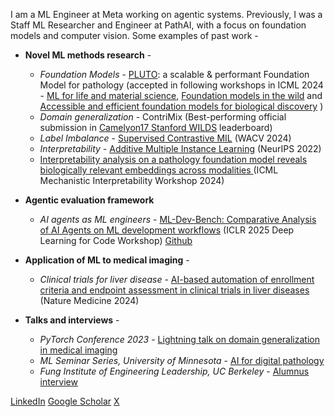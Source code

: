 I am a ML Engineer at Meta working on agentic systems. Previously, I was a Staff ML Researcher and Engineer at PathAI, with a focus on foundation models and computer vision. Some examples of past work -

* **Novel ML methods research** -
  + *Foundation Models* - [PLUTO](https://arxiv.org/abs/2405.07905): a scalable & performant Foundation Model for pathology (accepted in following workshops in ICML 2024 - [ML for life and material science](https://ml4lms.bio/), [Foundation models in the wild](https://icml-fm-wild.github.io/) and [Accessible and efficient foundation models for biological discovery](https://accml.bio/index.html) ) 
  + *Domain generalization* - ContriMix (Best-performing official submission in [Camelyon17 Stanford WILDS](https://wilds.stanford.edu/leaderboard/#camelyon17) leaderboard)
  + *Label Imbalance* - [Supervised Contrastive MIL](https://openaccess.thecvf.com/content/WACV2024/papers/Juyal_SC-MIL_Supervised_Contrastive_Multiple_Instance_Learning_for_Imbalanced_Classification_in_WACV_2024_paper.pdf) (WACV 2024)
  + *Interpretability* - [Additive Multiple Instance Learning](https://proceedings.neurips.cc/paper_files/paper/2022/file/82764461a05e933cc2fd9d312e107d12-Paper-Conference.pdf) (NeurIPS 2022)
  + [Interpretability analysis on a pathology foundation model reveals biologically relevant embeddings across modalities
](https://arxiv.org/html/2407.10785v1) (ICML Mechanistic Interpretability Workshop 2024)

* **Agentic evaluation framework**
  + *AI agents as ML engineers* - [ML-Dev-Bench: Comparative Analysis of AI Agents on ML development workflows](https://arxiv.org/abs/2502.00964) (ICLR 2025 Deep Learning for Code Workshop) [Github](https://github.com/ml-dev-bench/ml-dev-bench)

* **Application of ML to medical imaging** -
  + *Clinical trials for liver disease* - [AI-based automation of enrollment criteria and endpoint assessment in clinical trials in liver diseases](https://www.nature.com/articles/s41591-024-03172-7) (Nature Medicine 2024)
 
* **Talks and interviews** -
  + *PyTorch Conference 2023* - [Lightning talk on domain generalization in medical imaging](https://www.youtube.com/watch?v=kVr_uBXIHa0)
  + *ML Seminar Series, University of Minnesota* - [AI for digital pathology](https://cse.umn.edu/dsi/events/machine-learning-seminar-series-dinkar-juyal-and-andrew-walker-pathai)
  + *Fung Institute of Engineering Leadership, UC Berkeley* - [Alumnus interview](https://funginstitute.berkeley.edu/news/dinkar-juyal-meng-19-ieor-i-hope-to-address-healthcare-challenges-by-leveraging-machine/)

[LinkedIn](https://www.linkedin.com/in/dinkarjuyal1/)
[Google Scholar](https://scholar.google.com/citations?user=WOJgVp4AAAAJ&hl=en)
[X](https://twitter.com/dinkar_juyal)
